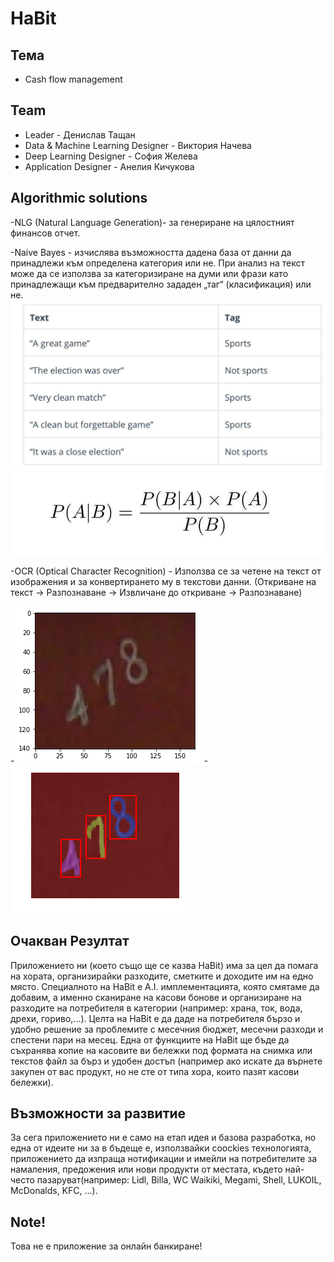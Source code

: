 # HaBit

## Тема
- Cash flow management

## Team
- Leader - Денислав Тащан
- Data & Machine Learning Designer - Виктория Начева
- Deep Learning Designer - София Желева
- Application Designer - Анелия Кичукова

## Algorithmic solutions
-NLG (Natural Language Generation)- за генериране на цялостният финансов отчет.

-Naive Bayes - изчислява възможността дадена база от данни да принадлежи към определена
категория или не. При анализ на текст може да се използва за категоризиране на думи или
фрази като принадлежащи към предварително зададен „таг“ (класификация) или не.
![alt text](Pictures/NB.png)
![alt text](Pictures/NBPA.png)

-OCR (Optical Character Recognition) - Използва се за четене на текст от изображения
и за конвертирането му в текстови данни. (Откриване на текст → Разпознаване → Извличане
до откриване → Разпознаване)

-![alt text](Pictures/OCR1.png)
-![alt text](Pictures/OCR2.png)

## Очакван Резултат
Приложението ни (което също ще се казва HaBit) има за цел да помага на хората, организирайки
разходите, сметките и доходите им на едно място. Специалното на HaBit е A.I. имплементацията, 
която смятаме да добавим, а именно сканиране на касови бонове и организиране на разходите
на потребителя в категории (например: храна, ток, вода, дрехи, гориво,...). Целта на HaBit
е да даде на потребителя бързо и удобно решение за проблемите с месечния бюджет, месечни
разходи и спестени пари на месец. Една от функциите на HaBit ще бъде да съхранява копие на
касовите ви бележки под формата на снимка или текстов файл за бърз и удобен достъп 
(например ако искате да върнете закупен от вас продукт, но не сте от типа хора, които
пазят касови бележки).

## Възможности за развитие
За сега приложението ни е само на етап идея и базова разработка, но една от идеите ни за
в бъдеще е, използвайки coockies технологията, приложението да изпраща нотификации и 
имейли на потребителите за намаления, предожения или нови продукти от местата, където
най-често пазаруват(например: Lidl, Billa, WC Waikiki, Megami, Shell, LUKOIL, 
McDonalds, KFC, ...).

## Note!
Това не е приложение за онлайн банкиране!
